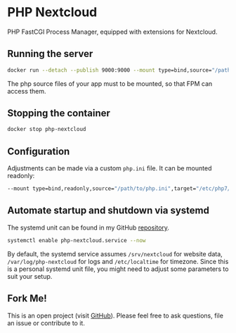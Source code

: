 # PHP Nextcloud
PHP FastCGI Process Manager, equipped with extensions for Nextcloud.

## Running the server
```bash
docker run --detach --publish 9000:9000 --mount type=bind,source="/path/to/app",target="/path/to/app" --name php-nextcloud hetsh/php-nextcloud
```
The php source files of your app must to be mounted, so that FPM can access them.

## Stopping the container
```bash
docker stop php-nextcloud
```

## Configuration
Adjustments can be made via a custom `php.ini` file. It can be mounted readonly:
```bash
--mount type=bind,readonly,source="/path/to/php.ini",target="/etc/php7/php.ini"
```

## Automate startup and shutdown via systemd
The systemd unit can be found in my GitHub [repository](https://github.com/Hetsh/docker-php-nextcloud).
```bash
systemctl enable php-nextcloud.service --now
```
By default, the systemd service assumes `/srv/nextcloud` for website data, `/var/log/php-nextcloud` for logs and `/etc/localtime` for timezone.
Since this is a personal systemd unit file, you might need to adjust some parameters to suit your setup.

## Fork Me!
This is an open project (visit [GitHub](https://github.com/Hetsh/docker-php-nextcloud)).
Please feel free to ask questions, file an issue or contribute to it.
